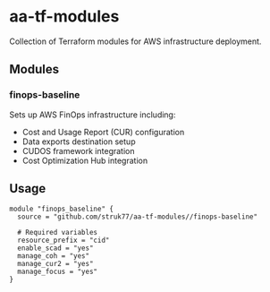# aa-tf-modules

Collection of Terraform modules for AWS infrastructure deployment.

## Modules

### finops-baseline

Sets up AWS FinOps infrastructure including:

- Cost and Usage Report (CUR) configuration
- Data exports destination setup
- CUDOS framework integration
- Cost Optimization Hub integration

## Usage

```hcl
module "finops_baseline" {
  source = "github.com/struk77/aa-tf-modules//finops-baseline"

  # Required variables
  resource_prefix = "cid"
  enable_scad = "yes"
  manage_coh = "yes"
  manage_cur2 = "yes"
  manage_focus = "yes"
}
